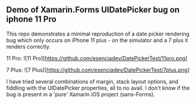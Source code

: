 ## Demo of Xamarin.Forms UIDatePicker bug on iphone 11 Pro

This repo demonstrates a minimal reproduction of a date picker rendering bug which only occurs on iPhone 11 plus - on the simulator and a 7 plus it renders correctly.

11 Pro:
![11 Pro][https://github.com/esenciadev/DatePickerTest/11pro.png]

7 Plus:
![7 Plus][https://github.com/esenciadev/DatePickerTest/7plus.png]

I have tried several combinations of margin, stack layout options, and fiddling with the UIDatePicker properties, all to no avail. I don't know if the bug is present in a 'pure' Xamarin iOS project (sans-Forms).
